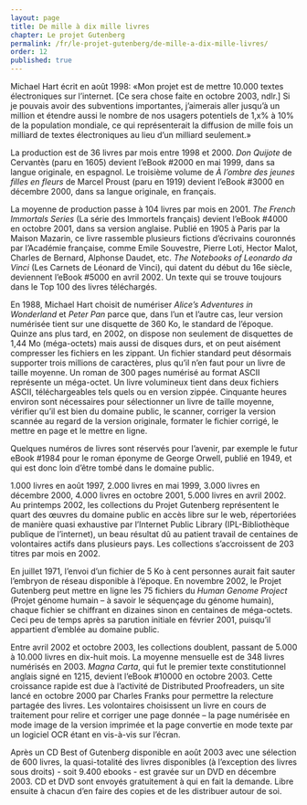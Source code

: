 ```yaml
---
layout: page
title: De mille à dix mille livres
chapter: Le projet Gutenberg
permalink: /fr/le-projet-gutenberg/de-mille-a-dix-mille-livres/
order: 12
published: true
---
```

<p>Michael Hart écrit en août 1998: «Mon projet est de mettre 10.000 textes électroniques sur l’internet. [Ce sera chose faite en octobre 2003, ndlr.] Si je pouvais avoir des subventions importantes, j’aimerais aller jusqu’à un million et étendre aussi le nombre de nos usagers potentiels de 1,x% à 10% de la population mondiale, ce qui représenterait la diffusion de mille fois un milliard de textes électroniques au lieu d’un milliard seulement.»</p>

<p>La production est de 36 livres par mois entre 1998 et 2000. <em>Don Quijote</em> de Cervantès (paru en 1605) devient l’eBook #2000 en mai 1999, dans sa langue originale, en espagnol. Le troisième volume de <em>À l’ombre des jeunes filles en fleurs</em> de Marcel Proust (paru en 1919) devient l’eBook #3000 en décembre 2000, dans sa langue originale, en français.</p>

<p>La moyenne de production passe à 104 livres par mois en 2001. <em>The French Immortals Series</em> (La série des Immortels français) devient l’eBook #4000 en octobre 2001, dans sa version anglaise. Publié en 1905 à Paris par la Maison Mazarin, ce livre rassemble plusieurs fictions d’écrivains couronnés par l’Académie française, comme Emile Souvestre, Pierre Loti, Hector Malot, Charles de Bernard, Alphonse Daudet, etc. <em>The Notebooks of Leonardo da Vinci</em> (Les Carnets de Léonard de Vinci), qui datent du début du 16e siècle, deviennent l’eBook #5000 en avril 2002. Un texte qui se trouve toujours dans le Top 100 des livres téléchargés.</p>

<p>En 1988, Michael Hart choisit de numériser <em>Alice’s Adventures in Wonderland</em> et <em>Peter Pan</em> parce que, dans l’un et l’autre cas, leur version numérisée tient sur une disquette de 360 Ko, le standard de l’époque. Quinze ans plus tard, en 2002, on dispose non seulement de disquettes de 1,44 Mo (méga-octets) mais aussi de disques durs, et on peut aisément compresser les fichiers en les zippant. Un fichier standard peut désormais supporter trois millions de caractères, plus qu’il n’en faut pour un livre de taille moyenne. Un roman de 300 pages numérisé au format ASCII représente un méga-octet. Un livre volumineux tient dans deux fichiers ASCII, téléchargeables tels quels ou en version zippée. Cinquante heures environ sont nécessaires pour sélectionner un livre de taille moyenne, vérifier qu’il est bien du domaine public, le scanner, corriger la version scannée au regard de la version originale, formater le fichier corrigé, le mettre en page et le mettre en ligne.</p>

<p>Quelques numéros de livres sont réservés pour l’avenir, par exemple le futur eBook #1984 pour le roman éponyme de George Orwell, publié en 1949, et qui est donc loin d’être tombé dans le domaine public.</p>

<p>1.000 livres en août 1997, 2.000 livres en mai 1999, 3.000 livres en décembre 2000, 4.000 livres en octobre 2001, 5.000 livres en avril 2002. Au printemps 2002, les collections du Projet Gutenberg représentent le quart des œuvres du domaine public en accès libre sur le web, répertoriées de manière quasi exhaustive par l’Internet Public Library (IPL-Bibliothèque publique de l’internet), un beau résultat dû au patient travail de centaines de volontaires actifs dans plusieurs pays. Les collections s’accroissent de 203 titres par mois en 2002.</p>

<p>En juillet 1971, l’envoi d’un fichier de 5 Ko à cent personnes aurait fait sauter l’embryon de réseau disponible à l’époque. En novembre 2002, le Projet Gutenberg peut mettre en ligne les 75 fichiers du <em>Human Genome Project</em> (Projet génome humain – à savoir le séquençage du génome humain), chaque fichier se chiffrant en dizaines sinon en centaines de méga-octets. Ceci peu de temps après sa parution initiale en février 2001, puisqu’il appartient d’emblée au domaine public.</p>

<p>Entre avril 2002 et octobre 2003, les collections doublent, passant de 5.000 à 10.000 livres en dix-huit mois. La moyenne mensuelle est de 348 livres numérisés en 2003. <em>Magna Carta</em>, qui fut le premier texte constitutionnel anglais signé en 1215, devient l’eBook #10000 en octobre 2003. Cette croissance rapide est due à l’activité de Distributed Proofreaders, un site lancé en octobre 2000 par Charles Franks pour permettre la relecture partagée des livres. Les volontaires choisissent un livre en cours de traitement pour relire et corriger une page donnée – la page numérisée en mode image de la version imprimée et la page convertie en mode texte par un logiciel OCR étant en vis-à-vis sur l’écran.</p>

<p>Après un CD Best of Gutenber<em>g</em> disponible en août 2003 avec une sélection de 600 livres, la quasi-totalité des livres disponibles (à l’exception des livres sous droits) - soit 9.400 ebooks - est gravée sur un DVD en décembre 2003. CD et DVD sont envoyés gratuitement à qui en fait la demande. Libre ensuite à chacun d’en faire des copies et de les distribuer autour de soi.</p>